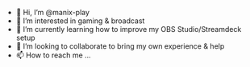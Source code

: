 - 👋 Hi, I’m @manix-play
- 👀 I’m interested in gaming & broadcast
- 🌱 I’m currently learning how to improve my OBS Studio/Streamdeck setup
- 💞️ I’m looking to collaborate to bring my own experience & help
- 📫 How to reach me ...

<!---
manix-play/manix-play is a ✨ special ✨ repository because its `README.md` (this file) appears on your GitHub profile.
You can click the Preview link to take a look at your changes.
--->
